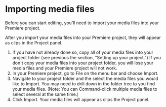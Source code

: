 # Importing media files

Before you can start editing, you’ll need to import your media files into your Premiere project. 

After you import your media files into your Premiere project, they will appear as clips in the Project panel.

1. If you have not already done so, copy all of your media files into your project folder (see previous the section, "Setting up your project.") If you don't copy your media files into your project folder, you will lose your media files and your Premiere project will not work.
2. In your Premiere project, go to File on the menu bar and choose Import.
3. Navigate to your project folder and the select the media files you would like to Import. You may need to drill down in the folder tree to you find your media files. \(Note: You can Command-click multiple media files to select several at the same time.\)
4. Click Import. Your media files will appear as clips the Project panel.

